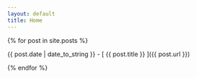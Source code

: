 ```yaml
---
layout: default
title: Home
---
```

{% for post in site.posts %}

{{ post.date | date_to_string }} - [ {{ post.title }} ]({{ post.url }})

{% endfor %}

